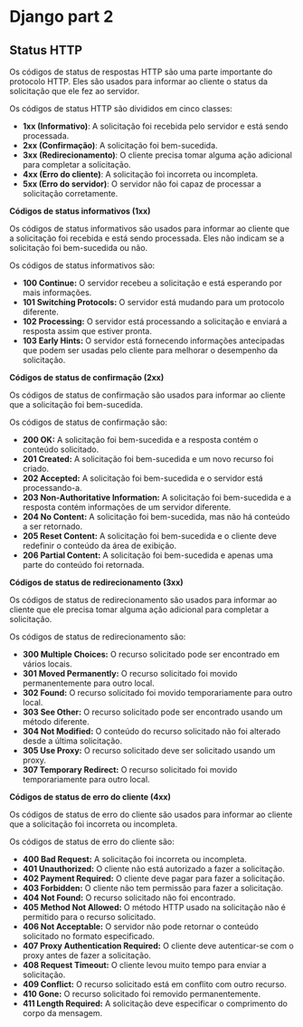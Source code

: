 # Django part 2

## Status HTTP

Os códigos de status de respostas HTTP são uma parte importante do protocolo HTTP. Eles são usados ​​para informar ao cliente o status da solicitação que ele fez ao servidor.

Os códigos de status HTTP são divididos em cinco classes:

* **1xx (Informativo)**: A solicitação foi recebida pelo servidor e está sendo processada.
* **2xx (Confirmação)**: A solicitação foi bem-sucedida.
* **3xx (Redirecionamento)**: O cliente precisa tomar alguma ação adicional para completar a solicitação.
* **4xx (Erro do cliente)**: A solicitação foi incorreta ou incompleta.
* **5xx (Erro do servidor)**: O servidor não foi capaz de processar a solicitação corretamente.

**Códigos de status informativos (1xx)**

Os códigos de status informativos são usados ​​para informar ao cliente que a solicitação foi recebida e está sendo processada. Eles não indicam se a solicitação foi bem-sucedida ou não.

Os códigos de status informativos são:

* **100 Continue:** O servidor recebeu a solicitação e está esperando por mais informações.
* **101 Switching Protocols:** O servidor está mudando para um protocolo diferente.
* **102 Processing:** O servidor está processando a solicitação e enviará a resposta assim que estiver pronta.
* **103 Early Hints:** O servidor está fornecendo informações antecipadas que podem ser usadas pelo cliente para melhorar o desempenho da solicitação.

**Códigos de status de confirmação (2xx)**

Os códigos de status de confirmação são usados ​​para informar ao cliente que a solicitação foi bem-sucedida.

Os códigos de status de confirmação são:

* **200 OK:** A solicitação foi bem-sucedida e a resposta contém o conteúdo solicitado.
* **201 Created:** A solicitação foi bem-sucedida e um novo recurso foi criado.
* **202 Accepted:** A solicitação foi bem-sucedida e o servidor está processando-a.
* **203 Non-Authoritative Information:** A solicitação foi bem-sucedida e a resposta contém informações de um servidor diferente.
* **204 No Content:** A solicitação foi bem-sucedida, mas não há conteúdo a ser retornado.
* **205 Reset Content:** A solicitação foi bem-sucedida e o cliente deve redefinir o conteúdo da área de exibição.
* **206 Partial Content:** A solicitação foi bem-sucedida e apenas uma parte do conteúdo foi retornada.

**Códigos de status de redirecionamento (3xx)**

Os códigos de status de redirecionamento são usados ​​para informar ao cliente que ele precisa tomar alguma ação adicional para completar a solicitação.

Os códigos de status de redirecionamento são:

* **300 Multiple Choices:** O recurso solicitado pode ser encontrado em vários locais.
* **301 Moved Permanently:** O recurso solicitado foi movido permanentemente para outro local.
* **302 Found:** O recurso solicitado foi movido temporariamente para outro local.
* **303 See Other:** O recurso solicitado pode ser encontrado usando um método diferente.
* **304 Not Modified:** O conteúdo do recurso solicitado não foi alterado desde a última solicitação.
* **305 Use Proxy:** O recurso solicitado deve ser solicitado usando um proxy.
* **307 Temporary Redirect:** O recurso solicitado foi movido temporariamente para outro local.

**Códigos de status de erro do cliente (4xx)**

Os códigos de status de erro do cliente são usados ​​para informar ao cliente que a solicitação foi incorreta ou incompleta.

Os códigos de status de erro do cliente são:

* **400 Bad Request:** A solicitação foi incorreta ou incompleta.
* **401 Unauthorized:** O cliente não está autorizado a fazer a solicitação.
* **402 Payment Required:** O cliente deve pagar para fazer a solicitação.
* **403 Forbidden:** O cliente não tem permissão para fazer a solicitação.
* **404 Not Found:** O recurso solicitado não foi encontrado.
* **405 Method Not Allowed:** O método HTTP usado na solicitação não é permitido para o recurso solicitado.
* **406 Not Acceptable:** O servidor não pode retornar o conteúdo solicitado no formato especificado.
* **407 Proxy Authentication Required:** O cliente deve autenticar-se com o proxy antes de fazer a solicitação.
* **408 Request Timeout:** O cliente levou muito tempo para enviar a solicitação.
* **409 Conflict:** O recurso solicitado está em conflito com outro recurso.
* **410 Gone:** O recurso solicitado foi removido permanentemente.
* **411 Length Required:** A solicitação deve especificar o comprimento do corpo da mensagem.


